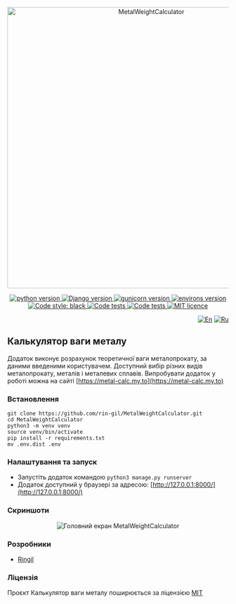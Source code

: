 <p align="center">
    <img src="https://repository-images.githubusercontent.com/558666840/d53084b5-8a5e-4b62-8263-a4b32fde99ff" alt="MetalWeightCalculator" width="640">
</p>

<p align="center">
    <a href="https://www.python.org/downloads/release/python-3110/">
        <img src="https://img.shields.io/badge/python-v3.11-informational" alt="python version">
    </a>
    <a href="https://pypi.org/project/Django/4.2/">
        <img src="https://img.shields.io/badge/Django-v4.2-informational" alt="Django version">
    </a>
    <a href="https://pypi.org/project/django-modeltranslation/0.18.9/">
        <img src="https://img.shields.io/badge/django_modeltranslation-v0.18.9-informational" alt="gunicorn version">
    </a>
    <a href="https://pypi.org/project/environs/9.5.0/">
        <img src="https://img.shields.io/badge/environs-v9.5.0-informational" alt="environs version">
    </a>
    <a href="https://github.com/psf/black">
        <img alt="Code style: black" src="https://img.shields.io/badge/code%20style-black-black.svg">
    </a>
    <a href="https://github.com/rin-gil/MetalWeightCalculator/actions/workflows/tests.yml">
        <img src="https://github.com/rin-gil/MetalWeightCalculator/actions/workflows/tests.yml/badge.svg" alt="Code tests">
    </a>
    <a href="https://github.com/rin-gil/MetalWeightCalculator/actions/workflows/codeql.yml">
        <img src="https://github.com/rin-gil/MetalWeightCalculator/actions/workflows/codeql.yml/badge.svg" alt="Code tests">
    </a>
    <a href="https://github.com/rin-gil/MetalWeightCalculator/blob/master/LICENCE">
        <img src="https://img.shields.io/badge/licence-MIT-success" alt="MIT licence">
    </a>
</p>

<p align="right">
    <a href="https://github.com/rin-gil/MetalWeightCalculator/blob/master/README.md">
        <img src="https://raw.githubusercontent.com/rin-gil/rin-gil/main/assets/img/icons/flags/united-kingdom_24x24.png" alt="En"></a>
    <a href="https://github.com/rin-gil/MetalWeightCalculator/blob/master/README.ru.md">
        <img src="https://raw.githubusercontent.com/rin-gil/rin-gil/main/assets/img/icons/flags/russia_24x24.png" alt="Ru">
    </a>
</p>

## Калькулятор ваги металу

Додаток виконує розрахунок теоретичної ваги металопрокату, за даними введеними користувачем. Доступний вибір різних видів металопрокату, металів і металевих сплавів.
Випробувати додаток у роботі можна на сайті [https://metal-calc.my.to](https://metal-calc.my.to)

### Встановлення

```
git clone https://github.com/rin-gil/MetalWeightCalculator.git
cd MetalWeightCalculator
python3 -m venv venv
source venv/bin/activate
pip install -r requirements.txt
mv .env.dist .env
```

### Налаштування та запуск

* Запустіть додаток командою `python3 manage.py runserver`
* Додаток доступний у браузері за адресою: [http://127.0.0.1:8000/](http://127.0.0.1:8000/)

### Скриншоти

<p align="center">
    <img src="https://raw.githubusercontent.com/rin-gil/rin-gil/main/assets/img/projects/MetalWeightCalculator/screenshot_ua.png" alt="Головний екран MetalWeightCalculator">
</p>

### Розробники

* [Ringil](https://github.com/rin-gil)

### Ліцензія

Проєкт Калькулятор ваги металу поширюється за ліцензією [MIT](https://github.com/rin-gil/MetalWeightCalculator/blob/master/LICENCE)
